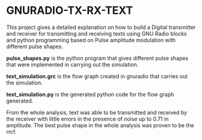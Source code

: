 # GNURADIO-TX-RX-TEXT
This project gives a detailed explanation on how to build a Digital transmitter and receiver for transmitting and receiving texts using GNU Radio blocks and python programming based on Pulse amplitude modulation with different pulse shapes. 


**pulse_shapes.py** is the python program that gives different pulse shapes that were implemented in carrying out the simulation.

**text_simulation.grc** is the flow graph created in gnuradio that carries out the simulation.

**text_simulation.py** is the generated python code for the flow graph generated.

From the whole analysis, text was able to be transmitted and received by the receiver with little errors in the presence of noise up to 0.71 in amplitude. The best pulse shape in the whole analysis was proven to be the rrcf.

